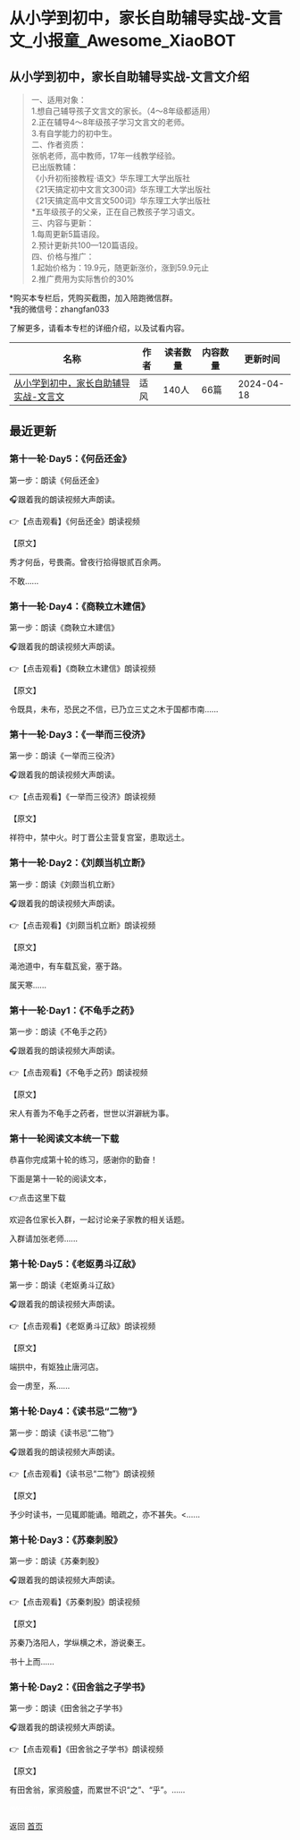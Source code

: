 # 从小学到初中，家长自助辅导实战-文言文_小报童_Awesome_XiaoBOT

## 从小学到初中，家长自助辅导实战-文言文介绍
> 一、适用对象：    
1.想自己辅导孩子文言文的家长。（4～8年级都适用）    
2.正在辅导4～8年级孩子学习文言文的老师。    
3.有自学能力的初中生。    
二、作者资质：    
张帆老师，高中教师，17年一线教学经验。    
已出版教辅：    
《小升初衔接教程·语文》华东理工大学出版社    
《21天搞定初中文言文300词》华东理工大学出版社    
《21天搞定高中文言文500词》华东理工大学出版社    
*五年级孩子的父亲，正在自己教孩子学习语文。    
三、内容与更新：    
1.每周更新5篇语段。    
2.预计更新共100—120篇语段。    
四、价格与推广：    
1.起始价格为：19.9元，随更新涨价，涨到59.9元止    
2.推广费用为实际售价的30%    
    
*购买本专栏后，凭购买截图，加入陪跑微信群。    
*我的微信号：zhangfan033    
    
了解更多，请看本专栏的详细介绍，以及试看内容。  
  


|名称|作者|读者数量|内容数量|更新时间|
|---|---|---|---|---|
|[从小学到初中，家长自助辅导实战-文言文](https://xiaobot.net/p/luweiyuwen01?refer=0b133df9-27dc-423b-8101-639049001c13)|适风|140人|66篇|2024-04-18|

## 最近更新
### 第十一轮·Day5：《何岳还金》

第一步：朗读《何岳还金》

🎧跟着我的朗读视频大声朗读。

👉【点击观看】《何岳还金》朗读视频

【原文】

秀才何岳，号畏斋。曾夜行拾得银贰百余两。

不敢......

### 第十一轮·Day4：《商鞅立木建信》

第一步：朗读《商鞅立木建信》

🎧跟着我的朗读视频大声朗读。

👉【点击观看】《商鞅立木建信》朗读视频

【原文】

令既具，未布，恐民之不信，已乃立三丈之木于国都市南......

### 第十一轮·Day3：《一举而三役济》

第一步：朗读《一举而三役济》

🎧跟着我的朗读视频大声朗读。

👉【点击观看】《一举而三役济》朗读视频

【原文】

祥符中，禁中火。时丁晋公主营复宫室，患取远土。

### 第十一轮·Day2：《刘颇当机立断》

第一步：朗读《刘颇当机立断》

🎧跟着我的朗读视频大声朗读。

👉【点击观看】《刘颇当机立断》朗读视频

【原文】

渑池道中，有车载瓦瓮，塞于路。

属天寒......

### 第十一轮·Day1：《不龟手之药》

第一步：朗读《不龟手之药》

🎧跟着我的朗读视频大声朗读。

👉【点击观看】《不龟手之药》朗读视频

【原文】

宋人有善为不龟手之药者，世世以洴澼絖为事。

### 第十一轮阅读文本统一下载

恭喜你完成第十轮的练习，感谢你的勤奋！

下面是第十一轮的阅读文本，

👉点击这里下载

欢迎各位家长入群，一起讨论亲子家教的相关话题。

入群请加张老师......

### 第十轮·Day5：《老妪勇斗辽敌》

第一步：朗读《老妪勇斗辽敌》

🎧跟着我的朗读视频大声朗读。

👉【点击观看】《老妪勇斗辽敌》朗读视频

【原文】

端拱中，有妪独止唐河店。

会一虏至，系......

### 第十轮·Day4：《读书忌“二物”》

第一步：朗读《读书忌“二物”》

🎧跟着我的朗读视频大声朗读。

👉【点击观看】《读书忌“二物”》朗读视频

【原文】

予少时读书，一见辄即能诵。暗疏之，亦不甚失。<......

### 第十轮·Day3：《苏秦刺股》

第一步：朗读《苏秦刺股》

🎧跟着我的朗读视频大声朗读。

👉【点击观看】《苏秦刺股》朗读视频

【原文】

苏秦乃洛阳人，学纵横之术，游说秦王。

书十上而......

### 第十轮·Day2：《田舍翁之子学书》

第一步：朗读《田舍翁之子学书》

🎧跟着我的朗读视频大声朗读。

👉【点击观看】《田舍翁之子学书》朗读视频

【原文】

有田舍翁，家资殷盛，而累世不识“之”、“乎”。......


<a href="https://github.com/Reno9527/awesome-xiaobot" style="color: white; text-decoration: none;">awesome-xiaobot</a>

返回 [首页](../README.md)
